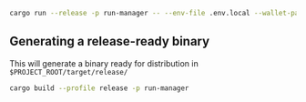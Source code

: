 ```bash
cargo run --release -p run-manager -- --env-file .env.local --wallet-path keys/keypair.json
```

## Generating a release-ready binary

This will generate a binary ready for distribution in `$PROJECT_ROOT/target/release/`

```bash
cargo build --profile release -p run-manager
```
